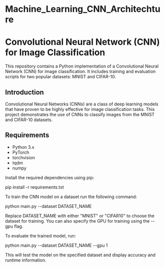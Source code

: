 # Machine_Learning_CNN_Architechture


# Convolutional Neural Network (CNN) for Image Classification

This repository contains a Python implementation of a Convolutional Neural Network (CNN) for image classification. It includes training and evaluation scripts for two popular datasets: MNIST and CIFAR-10.

## Introduction

Convolutional Neural Networks (CNNs) are a class of deep learning models that have proven to be highly effective for image classification tasks. This project demonstrates the use of CNNs to classify images from the MNIST and CIFAR-10 datasets.

## Requirements

- Python 3.x
- PyTorch
- torchvision
- tqdm
- numpy

Install the required dependencies using pip:

pip install -r requirements.txt


To train the CNN model on a dataset run the following command:

python main.py --dataset DATASET_NAME

Replace DATASET_NAME with either "MNIST" or "CIFAR10" to choose the dataset for training. You can also specify the GPU for training using the --gpu flag.

To evaluate the trained model, run:

python main.py --dataset DATASET_NAME --gpu 1

This will test the model on the specified dataset and display accuracy and runtime information.
